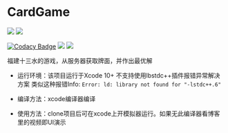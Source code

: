# CardGame
![](https://img.shields.io/badge/language-OC-brightgreen.svg)
![](https://img.shields.io/badge/platform-ios-brightgreen.svg)

[![Codacy Badge](https://api.codacy.com/project/badge/Grade/8c3272dccf8a4266a8f6b4926bf79b1b)](https://www.codacy.com/manual/aka1i/Card13SpringBoot?utm_source=github.com&amp;utm_medium=referral&amp;utm_content=aka1i/Card13SpringBoot&amp;utm_campaign=Badge_Grade)
![](https://img.shields.io/appveyor/ci/gruntjs/grunt.svg?maxAge=2592000)
![](https://img.shields.io/badge/license-MIT-000000.svg)

福建十三水的游戏，从服务器获取牌面，并作出最优解

- 运行环境：该项目运行于Xcode 10+ 不支持使用lbstdc++插件报错异常解决方案
类似这种报错Info: `Error: ld: library not found for "-lstdc++.6"`

- 编译方法：xcode编译器编译

- 使用方法：clone项目后可在xcode上开模拟器运行。如果无此编译器看博客里的视频即UI演示


